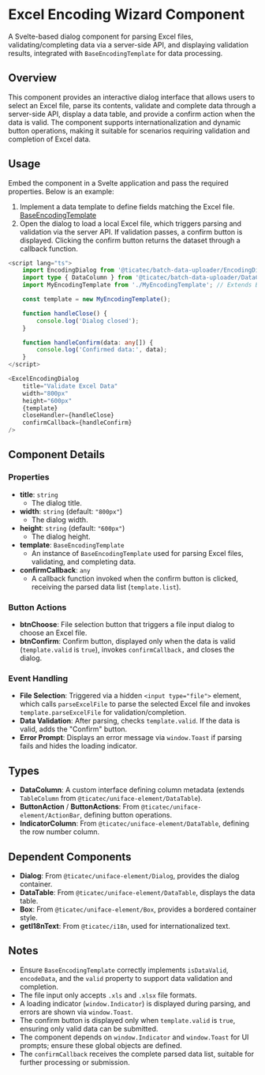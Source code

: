 # Excel Encoding Wizard Component

A Svelte-based dialog component for parsing Excel files, validating/completing data via a server-side API, and displaying validation results, integrated with `BaseEncodingTemplate` for data processing.

## Overview

This component provides an interactive dialog interface that allows users to select an Excel file, parse its contents, validate and complete data through a server-side API, display a data table, and provide a confirm action when the data is valid. The component supports internationalization and dynamic button operations, making it suitable for scenarios requiring validation and completion of Excel data.

## Usage

Embed the component in a Svelte application and pass the required properties. Below is an example:

1. Implement a data template to define fields matching the Excel file. [BaseEncodingTemplate](./BaseEncodingTemplate.md)
2. Open the dialog to load a local Excel file, which triggers parsing and validation via the server API. If validation passes, a confirm button is displayed. Clicking the confirm button returns the dataset through a callback function.

```typescript
<script lang="ts">
    import EncodingDialog from '@ticatec/batch-data-uploader/EncodingDialog.svelte';
    import type { DataColumn } from '@ticatec/batch-data-uploader/DataColumn';
    import MyEncodingTemplate from './MyEncodingTemplate'; // Extends BaseEncodingTemplate

    const template = new MyEncodingTemplate();

    function handleClose() {
        console.log('Dialog closed');
    }

    function handleConfirm(data: any[]) {
        console.log('Confirmed data:', data);
    }
</script>

<ExcelEncodingDialog
    title="Validate Excel Data"
    width="800px"
    height="600px"
    {template}
    closeHandler={handleClose}
    confirmCallback={handleConfirm}
/>
```

## Component Details

### Properties

- **title**: `string`
  - The dialog title.
- **width**: `string` (default: `"800px"`)
  - The dialog width.
- **height**: `string` (default: `"600px"`)
  - The dialog height.
- **template**: `BaseEncodingTemplate`
  - An instance of `BaseEncodingTemplate` used for parsing Excel files, validating, and completing data.
- **confirmCallback**: `any`
  - A callback function invoked when the confirm button is clicked, receiving the parsed data list (`template.list`).

### Button Actions

- **btnChoose**: File selection button that triggers a file input dialog to choose an Excel file.
- **btnConfirm**: Confirm button, displayed only when the data is valid (`template.valid` is `true`), invokes `confirmCallback,` and closes the dialog.

### Event Handling

- **File Selection**: Triggered via a hidden `<input type="file">` element, which calls `parseExcelFile` to parse the selected Excel file and invokes `template.parseExcelFile` for validation/completion.
- **Data Validation**: After parsing, checks `template.valid`. If the data is valid, adds the "Confirm" button.
- **Error Prompt**: Displays an error message via `window.Toast` if parsing fails and hides the loading indicator.

## Types

- **DataColumn**: A custom interface defining column metadata (extends `TableColumn` from `@ticatec/uniface-element/DataTable`).
- **ButtonAction** / **ButtonActions**: From `@ticatec/uniface-element/ActionBar`, defining button operations.
- **IndicatorColumn**: From `@ticatec/uniface-element/DataTable`, defining the row number column.

## Dependent Components

- **Dialog**: From `@ticatec/uniface-element/Dialog`, provides the dialog container.
- **DataTable**: From `@ticatec/uniface-element/DataTable`, displays the data table.
- **Box**: From `@ticatec/uniface-element/Box`, provides a bordered container style.
- **getI18nText**: From `@ticatec/i18n`, used for internationalized text.

## Notes

- Ensure `BaseEncodingTemplate` correctly implements `isDataValid`, `encodeData`, and the `valid` property to support data validation and completion.
- The file input only accepts `.xls` and `.xlsx` file formats.
- A loading indicator (`window.Indicator`) is displayed during parsing, and errors are shown via `window.Toast`.
- The confirm button is displayed only when `template.valid` is `true`, ensuring only valid data can be submitted.
- The component depends on `window.Indicator` and `window.Toast` for UI prompts; ensure these global objects are defined.
- The `confirmCallback` receives the complete parsed data list, suitable for further processing or submission.